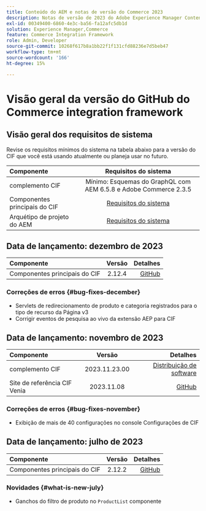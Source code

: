 ```yaml
---
title: Conteúdo do AEM e notas de versão do Commerce 2023
description: Notas de versão de 2023 do Adobe Experience Manager Content and Commerce.
exl-id: 00349400-6860-4e3c-ba56-fa12afc5db1d
solution: Experience Manager,Commerce
feature: Commerce Integration Framework
role: Admin, Developer
source-git-commit: 10268f617b8a1bb22f1f131cfd88236e7d5beb47
workflow-type: tm+mt
source-wordcount: '166'
ht-degree: 15%

---
```


# Visão geral da versão do GitHub do Commerce integration framework

## Visão geral dos requisitos de sistema

Revise os requisitos mínimos do sistema na tabela abaixo para a versão do CIF que você está usando atualmente ou planeja usar no futuro.

| Componente | Requisitos do sistema |
|:-------|:-----------------------------------------------------------------------------------------------:|
| complemento CIF | Mínimo: Esquemas do GraphQL com AEM 6.5.8 e Adobe Commerce 2.3.5 |
| Componentes principais do CIF | [Requisitos do sistema](https://github.com/adobe/aem-core-cif-components/blob/master/VERSIONS.md) |
| Arquétipo de projeto do AEM | [Requisitos do sistema](https://github.com/adobe/aem-project-archetype/blob/master/VERSIONS.md) |

## Data de lançamento: dezembro de 2023

| Componente | Versão | Detalhes |
|:-------|:-------:|-----------------------------------------------------------------------------------------------------------:|
| Componentes principais do CIF | 2.12.4 | [GitHub](https://github.com/adobe/aem-core-cif-components/releases/tag/core-cif-components-reactor-2.12.4) |

### Correções de erros {#bug-fixes-december}

* Servlets de redirecionamento de produto e categoria registrados para o tipo de recurso da Página v3
* Corrigir eventos de pesquisa ao vivo da extensão AEP para CIF

## Data de lançamento: novembro de 2023

| Componente | Versão | Detalhes |
|:-------|:-------------:|----------------------------------------------------------------------------------------------------------------------------------------------------------------------------------------------------------------------------------------------------:|
| complemento CIF | 2023.11.23.00 | [Distribuição de software](https://experience.adobe.com/#/downloads/content/software-distribution/en/aem.html?package=%2Fcontent%2Fsoftware-distribution%2Fen%2Fdetails.html%2Fcontent%2Fdam%2Faem%2Fpublic%2Faem-commerce-addon-65-2023.11.23.00.zip) |
| Site de referência CIF Venia | 2023.11.08 | [GitHub](https://github.com/adobe/aem-cif-guides-venia/releases/tag/venia-2023.11.08) |

### Correções de erros {#bug-fixes-november}

* Exibição de mais de 40 configurações no console Configurações de CIF

## Data de lançamento: julho de 2023

| Componente | Versão | Detalhes |
|:-------|:-------:|--------------------------------------------------------------------------------------------------------------:|
| Componentes principais do CIF | 2.12.2 | [GitHub](https://github.com/adobe/aem-core-cif-components/releases/tag/core-cif-components-reactor-2.12.2) |

### Novidades {#what-is-new-july}

* Ganchos do filtro de produto no `ProductList` componente

